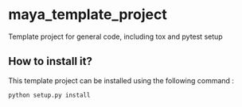 # maya_template_project
Template project for general code, including tox and pytest setup


## How to install it?
This template project can be installed using the following command :
```commandline
python setup.py install
```